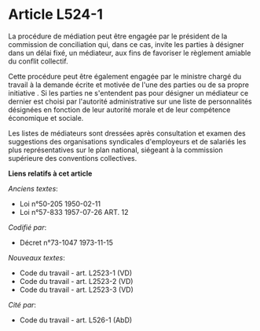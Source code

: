 # Article L524-1

La procédure de médiation peut être engagée par le président de la commission de conciliation qui, dans ce cas, invite les
parties à désigner dans un délai fixé, un médiateur, aux fins de favoriser le règlement amiable du conflit collectif.

Cette procédure peut être également engagée par le ministre chargé du travail à la demande écrite et motivée de l'une des
parties ou de sa propre initiative . Si les parties ne s'entendent pas pour désigner un médiateur ce dernier est choisi par
l'autorité administrative sur une liste de personnalités désignées en fonction de leur autorité morale et de leur compétence
économique et sociale.

Les listes de médiateurs sont dressées après consultation et examen des suggestions des organisations syndicales d'employeurs
et de salariés les plus représentatives sur le plan national, siégeant à la commission supérieure des conventions
collectives.

**Liens relatifs à cet article**

_Anciens textes_:

  - Loi n°50-205 1950-02-11
  - Loi n°57-833 1957-07-26 ART. 12

_Codifié par_:

  - Décret n°73-1047 1973-11-15

_Nouveaux textes_:

  - Code du travail - art. L2523-1 (VD)
  - Code du travail - art. L2523-2 (VD)
  - Code du travail - art. L2523-3 (VD)

_Cité par_:

  - Code du travail - art. L526-1 (AbD)
